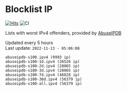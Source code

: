 # Blocklist IP

[![Hits](https://hits.seeyoufarm.com/api/count/incr/badge.svg?url=https%3A%2F%2Fgithub.com%2Fborestad%2Fblocklist-ip%2F&count_bg=%2379C83D&title_bg=%23555555&icon=&icon_color=%23E7E7E7&title=hits&edge_flat=false)](https://hits.seeyoufarm.com)  ![CI](https://img.shields.io/github/workflow/status/borestad/blocklist-ip/CI?style=flat-square)

Lists with worst IPv4 offenders, provided by [AbuseIPDB](https://www.abuseipdb.com/)

<!-- FOOTER-PLACEHOLDER -->
Updated every 5 hours<br>
Last update: `2022-11-13 - 05:06:08`
```
abuseipdb-s100.ipv4 (9993 ip)
abuseipdb-s100-1d.ipv4 (26526 ip)
abuseipdb-s100-2d.ipv4 (28065 ip)
abuseipdb-s100-3d.ipv4 (28065 ip)
abuseipdb-s100-7d.ipv4 (46828 ip)
abuseipdb-s100-30d.ipv4 (56379 ip)
abuseipdb-s100-all.ipv4 (56379 ip)
```
